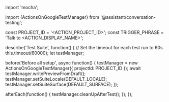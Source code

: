 import 'mocha';

import {ActionsOnGoogleTestManager} from '@assistant/conversation-testing';

const PROJECT_ID = '<ACTION_PROJECT_ID>';
const TRIGGER_PHRASE = 'Talk to <ACTION_DISPLAY_NAME>';

describe('Test Suite', function() {
  // Set the timeout for each test run to 60s.
  this.timeout(60000);
  let testManager;

  before('Before all setup', async function() {
    testManager = new ActionsOnGoogleTestManager({ projectId: PROJECT_ID });
    await testManager.writePreviewFromDraft();
    testManager.setSuiteLocale(DEFAULT_LOCALE);
    testManager.setSuiteSurface(DEFAULT_SURFACE);
  });

  afterEach(function() {
    testManager.cleanUpAfterTest();
  });
});
